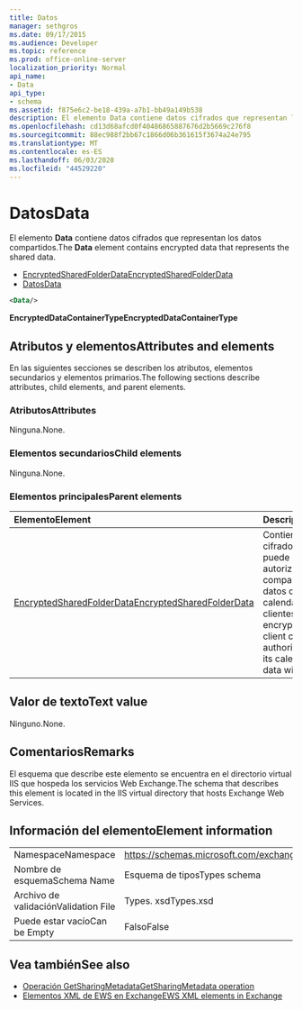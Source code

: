 ```yaml
---
title: Datos
manager: sethgros
ms.date: 09/17/2015
ms.audience: Developer
ms.topic: reference
ms.prod: office-online-server
localization_priority: Normal
api_name:
- Data
api_type:
- schema
ms.assetid: f875e6c2-be18-439a-a7b1-bb49a149b538
description: El elemento Data contiene datos cifrados que representan los datos compartidos.
ms.openlocfilehash: cd13d68afcd0f40486865887676d2b5669c276f8
ms.sourcegitcommit: 88ec988f2bb67c1866d06b361615f3674a24e795
ms.translationtype: MT
ms.contentlocale: es-ES
ms.lasthandoff: 06/03/2020
ms.locfileid: "44529220"
---
```

# <a name="data"></a><span data-ttu-id="ae8de-103">Datos</span><span class="sxs-lookup"><span data-stu-id="ae8de-103">Data</span></span>

<span data-ttu-id="ae8de-104">El elemento **Data** contiene datos cifrados que representan los datos compartidos.</span><span class="sxs-lookup"><span data-stu-id="ae8de-104">The **Data** element contains encrypted data that represents the shared data.</span></span> 
  
- [<span data-ttu-id="ae8de-105">EncryptedSharedFolderData</span><span class="sxs-lookup"><span data-stu-id="ae8de-105">EncryptedSharedFolderData</span></span>](encryptedsharedfolderdata.md)  
- [<span data-ttu-id="ae8de-106">Datos</span><span class="sxs-lookup"><span data-stu-id="ae8de-106">Data</span></span>](data.md)
  
```xml
<Data/>
```

<span data-ttu-id="ae8de-107">**EncryptedDataContainerType**</span><span class="sxs-lookup"><span data-stu-id="ae8de-107">**EncryptedDataContainerType**</span></span>

## <a name="attributes-and-elements"></a><span data-ttu-id="ae8de-108">Atributos y elementos</span><span class="sxs-lookup"><span data-stu-id="ae8de-108">Attributes and elements</span></span>

<span data-ttu-id="ae8de-109">En las siguientes secciones se describen los atributos, elementos secundarios y elementos primarios.</span><span class="sxs-lookup"><span data-stu-id="ae8de-109">The following sections describe attributes, child elements, and parent elements.</span></span>
  
### <a name="attributes"></a><span data-ttu-id="ae8de-110">Atributos</span><span class="sxs-lookup"><span data-stu-id="ae8de-110">Attributes</span></span>

<span data-ttu-id="ae8de-111">Ninguna.</span><span class="sxs-lookup"><span data-stu-id="ae8de-111">None.</span></span>
  
### <a name="child-elements"></a><span data-ttu-id="ae8de-112">Elementos secundarios</span><span class="sxs-lookup"><span data-stu-id="ae8de-112">Child elements</span></span>

<span data-ttu-id="ae8de-113">Ninguna.</span><span class="sxs-lookup"><span data-stu-id="ae8de-113">None.</span></span>
  
### <a name="parent-elements"></a><span data-ttu-id="ae8de-114">Elementos principales</span><span class="sxs-lookup"><span data-stu-id="ae8de-114">Parent elements</span></span>

|<span data-ttu-id="ae8de-115">**Elemento**</span><span class="sxs-lookup"><span data-stu-id="ae8de-115">**Element**</span></span>|<span data-ttu-id="ae8de-116">**Descripción**</span><span class="sxs-lookup"><span data-stu-id="ae8de-116">**Description**</span></span>|
|:-----|:-----|
|[<span data-ttu-id="ae8de-117">EncryptedSharedFolderData</span><span class="sxs-lookup"><span data-stu-id="ae8de-117">EncryptedSharedFolderData</span></span>](encryptedsharedfolderdata.md) <br/> |<span data-ttu-id="ae8de-118">Contiene los datos cifrados que un cliente puede usar para autorizar el uso compartido de sus datos de contacto o calendario con otros clientes.</span><span class="sxs-lookup"><span data-stu-id="ae8de-118">Contains the encrypted data that a client can use to authorize the sharing of its calendar or contact data with other clients.</span></span>  <br/> |
   
## <a name="text-value"></a><span data-ttu-id="ae8de-119">Valor de texto</span><span class="sxs-lookup"><span data-stu-id="ae8de-119">Text value</span></span>

<span data-ttu-id="ae8de-120">Ninguno.</span><span class="sxs-lookup"><span data-stu-id="ae8de-120">None.</span></span>
  
## <a name="remarks"></a><span data-ttu-id="ae8de-121">Comentarios</span><span class="sxs-lookup"><span data-stu-id="ae8de-121">Remarks</span></span>

<span data-ttu-id="ae8de-122">El esquema que describe este elemento se encuentra en el directorio virtual IIS que hospeda los servicios Web Exchange.</span><span class="sxs-lookup"><span data-stu-id="ae8de-122">The schema that describes this element is located in the IIS virtual directory that hosts Exchange Web Services.</span></span>
  
## <a name="element-information"></a><span data-ttu-id="ae8de-123">Información del elemento</span><span class="sxs-lookup"><span data-stu-id="ae8de-123">Element information</span></span>

|||
|:-----|:-----|
|<span data-ttu-id="ae8de-124">Namespace</span><span class="sxs-lookup"><span data-stu-id="ae8de-124">Namespace</span></span>  <br/> |https://schemas.microsoft.com/exchange/services/2006/types  <br/> |
|<span data-ttu-id="ae8de-125">Nombre de esquema</span><span class="sxs-lookup"><span data-stu-id="ae8de-125">Schema Name</span></span>  <br/> |<span data-ttu-id="ae8de-126">Esquema de tipos</span><span class="sxs-lookup"><span data-stu-id="ae8de-126">Types schema</span></span>  <br/> |
|<span data-ttu-id="ae8de-127">Archivo de validación</span><span class="sxs-lookup"><span data-stu-id="ae8de-127">Validation File</span></span>  <br/> |<span data-ttu-id="ae8de-128">Types. xsd</span><span class="sxs-lookup"><span data-stu-id="ae8de-128">Types.xsd</span></span>  <br/> |
|<span data-ttu-id="ae8de-129">Puede estar vacío</span><span class="sxs-lookup"><span data-stu-id="ae8de-129">Can be Empty</span></span>  <br/> |<span data-ttu-id="ae8de-130">Falso</span><span class="sxs-lookup"><span data-stu-id="ae8de-130">False</span></span>  <br/> |
   
## <a name="see-also"></a><span data-ttu-id="ae8de-131">Vea también</span><span class="sxs-lookup"><span data-stu-id="ae8de-131">See also</span></span>

- [<span data-ttu-id="ae8de-132">Operación GetSharingMetadata</span><span class="sxs-lookup"><span data-stu-id="ae8de-132">GetSharingMetadata operation</span></span>](getsharingmetadata-operation.md)
- [<span data-ttu-id="ae8de-133">Elementos XML de EWS en Exchange</span><span class="sxs-lookup"><span data-stu-id="ae8de-133">EWS XML elements in Exchange</span></span>](ews-xml-elements-in-exchange.md)

